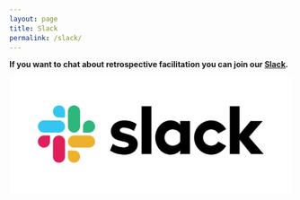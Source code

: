 ```yaml
---
layout: page
title: Slack
permalink: /slack/
---
```


**If you want to chat about retrospective facilitation you can join our [Slack](https://join.slack.com/t/thisisfacilitation/shared_invite/zt-d3brnprp-2Nf7eSehLQvyw7_gfc4DCw).**

<a href="https://join.slack.com/t/thisisfacilitation/shared_invite/zt-d3brnprp-2Nf7eSehLQvyw7_gfc4DCw"><img src="/assets/slack.png" alt="Slack"></a>
